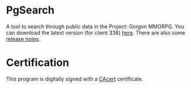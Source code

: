 # PgSearch

A tool to search through public data in the Project: Gorgon MMORPG. You can download the latest version (for client 338) [here](https://github.com/dlebansais/PgSearch-Disclosed/releases/download/v1.0.0.534/PgSearch.exe).
There are also some [release notes](https://github.com/dlebansais/PgSearch-Disclosed/blob/master/ReleaseNotes.md).

# Certification
This program is digitally signed with a [CAcert](https://www.cacert.org/) certificate.

